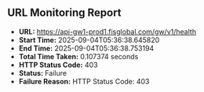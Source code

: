 ## URL Monitoring Report

- **URL:** https://api-gw1-prod1.fisglobal.com/gw/v1/health
- **Start Time:** 2025-09-04T05:36:38.645820
- **End Time:** 2025-09-04T05:36:38.753194
- **Total Time Taken:** 0.107374 seconds
- **HTTP Status Code:** 403
- **Status:** Failure
- **Failure Reason:** HTTP Status Code: 403
